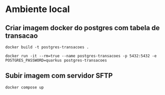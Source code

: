 

# Ambiente local

## Criar imagem docker do postgres com tabela de transacao

```
docker build -t postgres-transacoes .
```

```
docker run -it --rm=true --name postgres-transacoes -p 5432:5432 -e POSTGRES_PASSWORD=quarkus postgres-transacoes
```

## Subir imagem com servidor SFTP

```
docker compose up
```